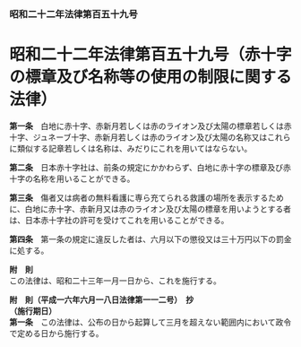 ### 昭和二十二年法律第百五十九号  
# 昭和二十二年法律第百五十九号（赤十字の標章及び名称等の使用の制限に関する法律）  
  
**第一条**　白地に赤十字、赤新月若しくは赤のライオン及び太陽の標章若しくは赤十字、ジュネーブ十字、赤新月若しくは赤のライオン及び太陽の名称又はこれらに類似する記章若しくは名称は、みだりにこれを用いてはならない。  
  
**第二条**　日本赤十字社は、前条の規定にかかわらず、白地に赤十字の標章及び赤十字の名称を用いることができる。  
  
**第三条**　傷者又は病者の無料看護に専ら充てられる救護の場所を表示するために、白地に赤十字、赤新月又は赤のライオン及び太陽の標章を用いようとする者は、日本赤十字社の許可を受けてこれを用いることができる。  
  
**第四条**　第一条の規定に違反した者は、六月以下の懲役又は三十万円以下の罰金に処する。  
  
**附　則**  
この法律は、昭和二十三年一月一日から、これを施行する。  
  
**附　則（平成一六年六月一八日法律第一一二号）　抄**  
**（施行期日）**  
**第一条**　この法律は、公布の日から起算して三月を超えない範囲内において政令で定める日から施行する。  
  
